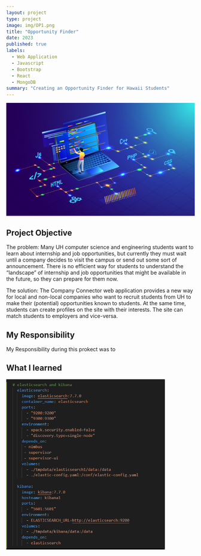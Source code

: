 ```yaml
---
layout: project
type: project
image: img/OP1.png
title: "Opportunity Finder"
date: 2023
published: true
labels:
  - Web Application
  - Javascript
  - Bootstrap
  - React
  - MongoDB
summary: "Creating an Opportunity Finder for Hawaii Students"
---
```


<img class="rounded mx-auto d-block" src="/img/se.jpeg">

## Project Objective
The problem: Many UH computer science and engineering students want to learn about internship and job opportunities, but currently they must wait until a company decides to visit the campus or send out some sort of announcement. There is no efficient way for students to understand the “landscape” of internship and job opportunities that might be available in the future, so they can prepare for them now.

The solution: The Company Connector web application provides a new way for local and non-local companies who want to recruit students from UH to make their (potential) opportunities known to students. At the same time, students can create profiles on the site with their interests. The site can match students to employers and vice-versa.
## My Responsibility 
My Responsibility during this prokect was to 

## What I learned 

<img class="rounded mx-auto d-block" src="../img/ES-Kibana.png">
